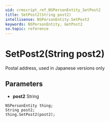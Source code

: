 ```yaml
---
uid: crmscript_ref_NSPersonEntity_SetPost2
title: SetPost2(String post2)
intellisense: NSPersonEntity.SetPost2
keywords: NSPersonEntity, GetPost2
so.topic: reference
---
```


# SetPost2(String post2)

Postal address, used in Japanese versions only

## Parameters

* **post2** String

```crmscript
NSPersonEntity thing;
String post2;
thing.SetPost2(post2);
```

